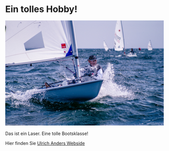 # Ein tolles Hobby!

![Laser](01.jpg)

Das ist ein Laser. Eine tolle Bootsklasse!

Hier finden Sie [Ulrich Anders Webside](https://ulrich-anders.eu)
